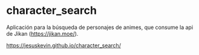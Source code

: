 # character_search
Aplicación para la búsqueda de personajes de animes, que consume la api de Jikan (https://jikan.moe/).

https://jesuskevin.github.io/character_search/

